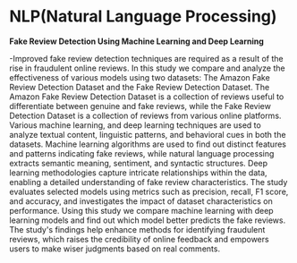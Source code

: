 # NLP(Natural Language Processing)

**Fake Review Detection Using Machine Learning and Deep Learning**

-Improved fake review detection techniques are required as a result of the rise in fraudulent online reviews. In this study we compare and analyze the effectiveness of various models using two datasets: The Amazon Fake Review Detection Dataset and the Fake Review Detection Dataset. The Amazon Fake Review Detection Dataset is a collection of reviews useful to differentiate between genuine and fake reviews, while the Fake Review Detection Dataset is a collection of reviews from various online platforms. Various machine learning, and deep learning techniques are used to analyze textual content, linguistic patterns, and behavioral cues in both the datasets. Machine learning algorithms are used to find out distinct features and patterns indicating fake reviews, while natural language processing extracts semantic meaning, sentiment, and syntactic structures. Deep learning methodologies capture intricate relationships within the data, enabling a detailed understanding of fake review characteristics. The study evaluates selected models using metrics such as precision, recall, F1 score, and accuracy, and investigates the impact of dataset characteristics on performance. Using this study we compare machine learning with deep learning models and find out which model better predicts the fake reviews. The study's findings help enhance methods for identifying fraudulent reviews, which raises the credibility of online feedback and empowers users to make wiser judgments based on real comments. 
